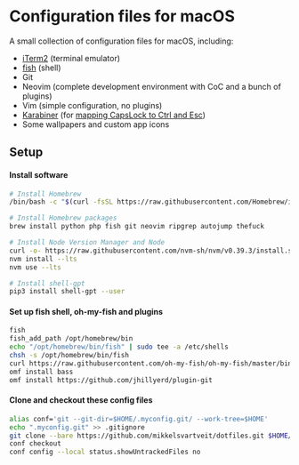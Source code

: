 # Configuration files for macOS

A small collection of configuration files for macOS, including:

- [iTerm2](https://iterm2.com) (terminal emulator)
- [fish](https://fishshell.com) (shell)
- Git
- Neovim (complete development environment with CoC and a bunch of plugins)
- Vim (simple configuration, no plugins)
- [Karabiner](https://karabiner-elements.pqrs.org) (for [mapping CapsLock to Ctrl and Esc](https://medium.com/@pechyonkin/how-to-map-capslock-to-control-and-escape-on-mac-60523a64022b))
- Some wallpapers and custom app icons

## Setup

#### Install software

```bash
# Install Homebrew
/bin/bash -c "$(curl -fsSL https://raw.githubusercontent.com/Homebrew/install/HEAD/install.sh)"

# Install Homebrew packages
brew install python php fish git neovim ripgrep autojump thefuck

# Install Node Version Manager and Node
curl -o- https://raw.githubusercontent.com/nvm-sh/nvm/v0.39.3/install.sh | bash
nvm install --lts
nvm use --lts

# Install shell-gpt
pip3 install shell-gpt --user
```

#### Set up fish shell, oh-my-fish and plugins

```bash
fish
fish_add_path /opt/homebrew/bin
echo "/opt/homebrew/bin/fish" | sudo tee -a /etc/shells
chsh -s /opt/homebrew/bin/fish
curl https://raw.githubusercontent.com/oh-my-fish/oh-my-fish/master/bin/install | fish
omf install bass
omf install https://github.com/jhillyerd/plugin-git
```

#### Clone and checkout these config files

```bash
alias conf='git --git-dir=$HOME/.myconfig.git/ --work-tree=$HOME'
echo ".myconfig.git" >> .gitignore
git clone --bare https://github.com/mikkelsvartveit/dotfiles.git $HOME/.myconfig.git
conf checkout
conf config --local status.showUntrackedFiles no
```
